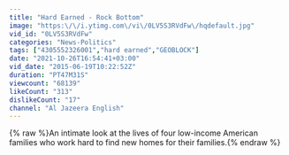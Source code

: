 ```yaml
---
title: "Hard Earned - Rock Bottom"
image: "https:\/\/i.ytimg.com\/vi\/0LV5S3RVdFw\/hqdefault.jpg"
vid_id: "0LV5S3RVdFw"
categories: "News-Politics"
tags: ["4305552326001","hard earned","GEOBLOCK"]
date: "2021-10-26T16:54:41+03:00"
vid_date: "2015-06-19T10:22:52Z"
duration: "PT47M31S"
viewcount: "68139"
likeCount: "313"
dislikeCount: "17"
channel: "Al Jazeera English"
---
```

{% raw %}An intimate look at the lives of four low-income American families who work hard to find new homes for their families.{% endraw %}
